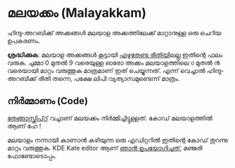 # മലയക്കം (Malayakkam)

ഹിന്ദു-അറബിക്ക് അക്കങ്ങൾ മലയാള അക്കത്തിലേക്ക് മാറ്റാനുള്ള ഒരു ചെറിയ ഉപകരണം.

**ശ്രദ്ധിക്കുക**: മലയാള അക്കങ്ങൾ കൂട്ടായി [എഴുതേണ്ട രീതിയി](https://en.wikipedia.org/wiki/Malayalam_script#Other_symbols)ലല്ല ഇതിന്റെ ഫലം വരുക. ചുമ്മാ 0 മുതൽ 9 വരെയുള്ള ഓരോ അക്കം മലയാളത്തിലെ ൦ മുതൽ ൯ വരെയായി മാറ്റം വരുത്തുക മാത്രമാണ് ഇത് ചെയ്യുന്നത്. എന്ന് വെച്ചാൽ ഹിന്ദു-അറബിക്ക് രീതി തന്നെ, പക്ഷേ ലിപി വ്യത്യാസമുണ്ടെന്ന് മാത്രം.

## നിർമ്മാണം (Code)

[തേങ്ങാസ്ക്രിപ്റ്റ്](https://github.com/makersofkerala/thengascript) വച്ചാണ് മലയക്കം നിർമ്മിച്ചിട്ടുള്ളത്. കോഡ് മലയാളത്തിൽ ആണ് ഹേ !

മലയാളം നന്നായി കാണാൻ കഴിയുന്ന ഒരു എഡിറ്ററിൽ ഇതിന്റെ കോഡ് തുറന്നു മാറ്റം വരുത്തുക. KDE Kate editor ആണ് [ഞാൻ ഉപയോഗിച്ചത്](https://aana.site/web/statuses/103984920630853174), മഞ്ജരി ഫോണ്ടോടൊപ്പം.
